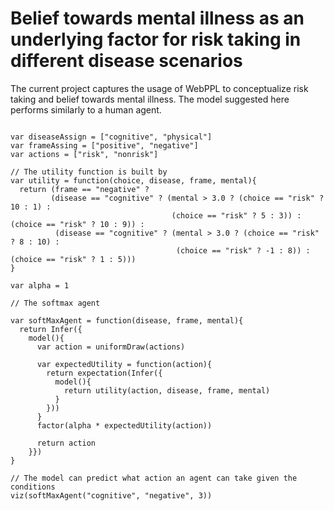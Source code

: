 # Belief towards mental illness as an underlying factor for risk taking in different disease scenarios
The current project captures the usage of WebPPL to conceptualize risk taking and belief towards mental illness. The model suggested here performs similarly to a human agent. 


```

var diseaseAssign = ["cognitive", "physical"]
var frameAssing = ["positive", "negative"]
var actions = ["risk", "nonrisk"]

// The utility function is built by 
var utility = function(choice, disease, frame, mental){
  return (frame == "negative" ? 
         (disease == "cognitive" ? (mental > 3.0 ? (choice == "risk" ? 10 : 1) : 
                                    (choice == "risk" ? 5 : 3)) : (choice == "risk" ? 10 : 9)) : 
          (disease == "cognitive" ? (mental > 3.0 ? (choice == "risk" ? 8 : 10) : 
                                     (choice == "risk" ? -1 : 8)) : (choice == "risk" ? 1 : 5)))
}

var alpha = 1

// The softmax agent

var softMaxAgent = function(disease, frame, mental){
  return Infer({
    model(){
      var action = uniformDraw(actions)

      var expectedUtility = function(action){
        return expectation(Infer({
          model(){
            return utility(action, disease, frame, mental)
          }
        }))
      }
      factor(alpha * expectedUtility(action))
      
      return action
    }})
}

// The model can predict what action an agent can take given the conditions
viz(softMaxAgent("cognitive", "negative", 3))

```
